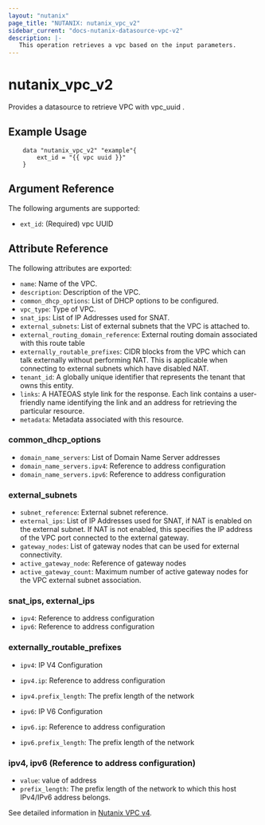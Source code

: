 ```yaml
---
layout: "nutanix"
page_title: "NUTANIX: nutanix_vpc_v2"
sidebar_current: "docs-nutanix-datasource-vpc-v2"
description: |-
   This operation retrieves a vpc based on the input parameters.
---
```


# nutanix_vpc_v2

Provides a datasource to retrieve VPC with vpc_uuid .

## Example Usage

```hcl
    data "nutanix_vpc_v2" "example"{
        ext_id = "{{ vpc uuid }}"
    }

```

## Argument Reference

The following arguments are supported:

* `ext_id`: (Required) vpc UUID

## Attribute Reference

The following attributes are exported:

* `name`: Name of the VPC.
* `description`: Description of the VPC.
* `common_dhcp_options`: List of DHCP options to be configured.
* `vpc_type`: Type of VPC.
* `snat_ips`: List of IP Addresses used for SNAT.
* `external_subnets`: List of external subnets that the VPC is attached to.
* `external_routing_domain_reference`: External routing domain associated with this route table
* `externally_routable_prefixes`: CIDR blocks from the VPC which can talk externally without performing NAT. This is applicable when connecting to external subnets which have disabled NAT.
* `tenant_id`: A globally unique identifier that represents the tenant that owns this entity. 
* `links`: A HATEOAS style link for the response. Each link contains a user-friendly name identifying the link and an address for retrieving the particular resource.
* `metadata`: Metadata associated with this resource.


### common_dhcp_options

* `domain_name_servers`: List of Domain Name Server addresses
* `domain_name_servers.ipv4`: Reference to address configuration
* `domain_name_servers.ipv6`: Reference to address configuration


### external_subnets

* `subnet_reference`: External subnet reference.
* `external_ips`: List of IP Addresses used for SNAT, if NAT is enabled on the external subnet. If NAT is not enabled, this specifies the IP address of the VPC port connected to the external gateway.
* `gateway_nodes`: List of gateway nodes that can be used for external connectivity.    
* `active_gateway_node`: Reference of gateway nodes
* `active_gateway_count`: Maximum number of active gateway nodes for the VPC external subnet association.


### snat_ips, external_ips

* `ipv4`: Reference to address configuration
* `ipv6`: Reference to address configuration


### externally_routable_prefixes
* `ipv4`: IP V4 Configuration
* `ipv4.ip`: Reference to address configuration
* `ipv4.prefix_length`: The prefix length of the network

* `ipv6`: IP V6 Configuration
* `ipv6.ip`: Reference to address configuration
* `ipv6.prefix_length`: The prefix length of the network


### ipv4, ipv6 (Reference to address configuration)

* `value`: value of address
* `prefix_length`: The prefix length of the network to which this host IPv4/IPv6 address belongs.



See detailed information in [Nutanix VPC v4](https://developers.nutanix.com/api-reference?namespace=networking&version=v4.0).